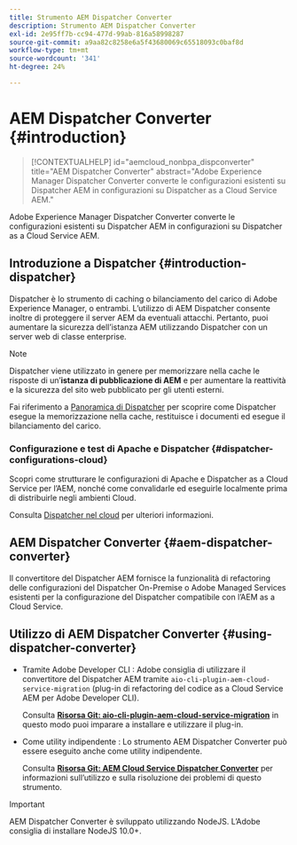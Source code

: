 ```yaml
---
title: Strumento AEM Dispatcher Converter
description: Strumento AEM Dispatcher Converter
exl-id: 2e95ff7b-cc94-477d-99ab-816a58998287
source-git-commit: a9aa82c8258e6a5f43680069c65518093c0baf8d
workflow-type: tm+mt
source-wordcount: '341'
ht-degree: 24%

---
```


# AEM Dispatcher Converter {#introduction}

>[!CONTEXTUALHELP]
>id="aemcloud_nonbpa_dispconverter"
>title="AEM Dispatcher Converter"
>abstract="Adobe Experience Manager Dispatcher Converter converte le configurazioni esistenti su Dispatcher AEM in configurazioni su Dispatcher as a Cloud Service AEM."

Adobe Experience Manager Dispatcher Converter converte le configurazioni esistenti su Dispatcher AEM in configurazioni su Dispatcher as a Cloud Service AEM.

## Introduzione a Dispatcher {#introduction-dispatcher}

Dispatcher è lo strumento di caching o bilanciamento del carico di Adobe Experience Manager, o entrambi. L’utilizzo di AEM Dispatcher consente inoltre di proteggere il server AEM da eventuali attacchi. Pertanto, puoi aumentare la sicurezza dell’istanza AEM utilizzando Dispatcher con un server web di classe enterprise.

>[!NOTE]
>Dispatcher viene utilizzato in genere per memorizzare nella cache le risposte di un’**istanza di pubblicazione di AEM** e per aumentare la reattività e la sicurezza del sito web pubblicato per gli utenti esterni.

Fai riferimento a [Panoramica di Dispatcher](https://experienceleague.adobe.com/docs/experience-manager-dispatcher/using/dispatcher.html?lang=it) per scoprire come Dispatcher esegue la memorizzazione nella cache, restituisce i documenti ed esegue il bilanciamento del carico.

### Configurazione e test di Apache e Dispatcher {#dispatcher-configurations-cloud}

Scopri come strutturare le configurazioni di Apache e Dispatcher as a Cloud Service per l’AEM, nonché come convalidarle ed eseguirle localmente prima di distribuirle negli ambienti Cloud.

Consulta [Dispatcher nel cloud](https://experienceleague.adobe.com/docs/experience-manager-cloud-service/content/implementing/content-delivery/disp-overview.html?lang=it) per ulteriori informazioni.

## AEM Dispatcher Converter {#aem-dispatcher-converter}

Il convertitore del Dispatcher AEM fornisce la funzionalità di refactoring delle configurazioni del Dispatcher On-Premise o Adobe Managed Services esistenti per la configurazione del Dispatcher compatibile con l’AEM as a Cloud Service.

## Utilizzo di AEM Dispatcher Converter {#using-dispatcher-converter}

* Tramite Adobe Developer CLI : Adobe consiglia di utilizzare il convertitore del Dispatcher AEM tramite `aio-cli-plugin-aem-cloud-service-migration` (plug-in di refactoring del codice as a Cloud Service AEM per Adobe Developer CLI).

  Consulta **[Risorsa Git: aio-cli-plugin-aem-cloud-service-migration](https://github.com/adobe/aio-cli-plugin-aem-cloud-service-migration#introduction)** in questo modo puoi imparare a installare e utilizzare il plug-in.

* Come utility indipendente : Lo strumento AEM Dispatcher Converter può essere eseguito anche come utility indipendente.

  Consulta **[Risorsa Git: AEM Cloud Service Dispatcher Converter](https://github.com/adobe/aem-cloud-service-source-migration/tree/master/packages/dispatcher-converter)** per informazioni sull’utilizzo e sulla risoluzione dei problemi di questo strumento.

>[!IMPORTANT]
>AEM Dispatcher Converter è sviluppato utilizzando NodeJS. L’Adobe consiglia di installare NodeJS 10.0+.
